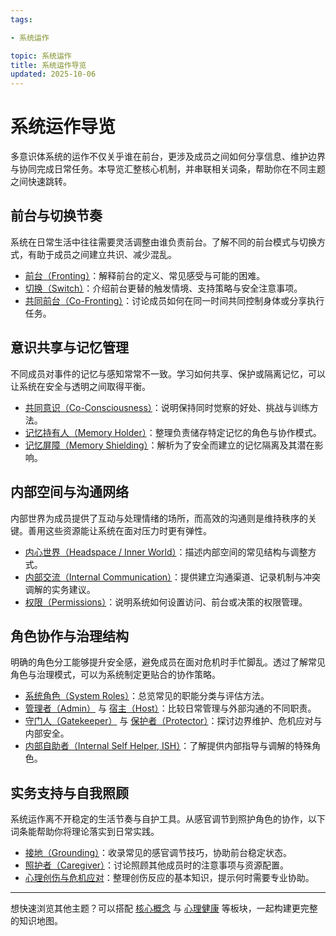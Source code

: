 ```yaml
---
tags:

- 系统运作

topic: 系统运作
title: 系统运作导览
updated: 2025-10-06
---
```


# 系统运作导览

多意识体系统的运作不仅关乎谁在前台，更涉及成员之间如何分享信息、维护边界与协同完成日常任务。本导览汇整核心机制，并串联相关词条，帮助你在不同主题之间快速跳转。

## 前台与切换节奏

系统在日常生活中往往需要灵活调整由谁负责前台。了解不同的前台模式与切换方式，有助于成员之间建立共识、减少混乱。

- [前台（Fronting）](Front-Fronting.md)：解释前台的定义、常见感受与可能的困难。
- [切换（Switch）](Switch.md)：介绍前台更替的触发情境、支持策略与安全注意事项。
- [共同前台（Co-Fronting）](Co-Fronting.md)：讨论成员如何在同一时间共同控制身体或分享执行任务。

## 意识共享与记忆管理

不同成员对事件的记忆与感知常常不一致。学习如何共享、保护或隔离记忆，可以让系统在安全与透明之间取得平衡。

- [共同意识（Co-Consciousness）](Co-Consciousness.md)：说明保持同时觉察的好处、挑战与训练方法。
- [记忆持有人（Memory Holder）](Memory-Holder.md)：整理负责储存特定记忆的角色与协作模式。
- [记忆屏障（Memory Shielding）](Memory-Shielding.md)：解析为了安全而建立的记忆隔离及其潜在影响。

## 内部空间与沟通网络

内部世界为成员提供了互动与处理情绪的场所，而高效的沟通则是维持秩序的关键。善用这些资源能让系统在面对压力时更有弹性。

- [内心世界（Headspace / Inner World）](Headspace-Inner-World.md)：描述内部空间的常见结构与调整方式。
- [内部交流（Internal Communication）](Internal-Communication.md)：提供建立沟通渠道、记录机制与冲突调解的实务建议。
- [权限（Permissions）](Permissions.md)：说明系统如何设置访问、前台或决策的权限管理。

## 角色协作与治理结构

明确的角色分工能够提升安全感，避免成员在面对危机时手忙脚乱。透过了解常见角色与治理模式，可以为系统制定更贴合的协作策略。

- [系统角色（System Roles）](System-Roles.md)：总览常见的职能分类与评估方法。
- [管理者（Admin）](Admin.md) 与 [宿主（Host）](Host.md)：比较日常管理与外部沟通的不同职责。
- [守门人（Gatekeeper）](Gatekeeper.md) 与 [保护者（Protector）](Protector.md)：探讨边界维护、危机应对与内部安全。
- [内部自助者（Internal Self Helper, ISH）](Internal-Self-Helper-ISH.md)：了解提供内部指导与调解的特殊角色。

## 实务支持与自我照顾

系统运作离不开稳定的生活节奏与自护工具。从感官调节到照护角色的协作，以下词条能帮助你将理论落实到日常实践。

- [接地（Grounding）](Grounding.md)：收录常见的感官调节技巧，协助前台稳定状态。
- [照护者（Caregiver）](Caregiver.md)：讨论照顾其他成员时的注意事项与资源配置。
- [心理创伤与危机应对](Trauma.md)：整理创伤反应的基本知识，提示何时需要专业协助。

---

想快速浏览其他主题？可以搭配 [核心概念](Plurality.md) 与 [心理健康](Dissociation.md) 等板块，一起构建更完整的知识地图。
